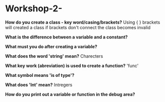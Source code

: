 # Workshop-2-


**How do you create a class - key word/casing/brackets?**
Using  { } brackets will created a class if brackets don't connect the class becomes invalid 

**What is the difference between a variable and a constant?**

**What must you do after creating a variable?**

**What does the word 'string' mean?**
Charecters 

**What key work (abreviation) is used to create a function?**
'func'

**What symbol means 'is of type'?**

**What does 'Int' mean?**
Intregers 

**How do you print out a variable or function in the debug area?**
